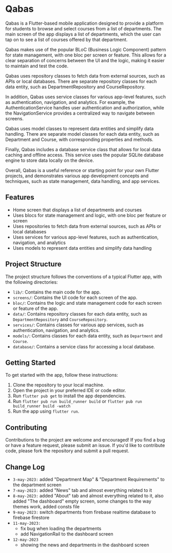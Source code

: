 

# Qabas

Qabas is a Flutter-based mobile application designed to provide a platform for students to browse and select courses from a list of departments. The main screen of the app displays a list of departments, which the user can tap on to see a list of courses offered by that department.

Qabas makes use of the popular BLoC (Business Logic Component) pattern for state management, with one bloc per screen or feature. This allows for a clear separation of concerns between the UI and the logic, making it easier to maintain and test the code.

Qabas uses repository classes to fetch data from external sources, such as APIs or local databases. There are separate repository classes for each data entity, such as DepartmentRepository and CourseRepository.

In addition, Qabas uses service classes for various app-level features, such as authentication, navigation, and analytics. For example, the AuthenticationService handles user authentication and authorization, while the NavigationService provides a centralized way to navigate between screens.

Qabas uses model classes to represent data entities and simplify data handling. There are separate model classes for each data entity, such as Department and Course, with corresponding properties and methods.

Finally, Qabas includes a database service class that allows for local data caching and offline access. This service uses the popular SQLite database engine to store data locally on the device.

Overall, Qabas is a useful reference or starting point for your own Flutter projects, and demonstrates various app development concepts and techniques, such as state management, data handling, and app services.

## Features

- Home screen that displays a list of departments and courses
- Uses blocs for state management and logic, with one bloc per feature or screen
- Uses repositories to fetch data from external sources, such as APIs or local databases
- Uses services for various app-level features, such as authentication, navigation, and analytics
- Uses models to represent data entities and simplify data handling

## Project Structure

The project structure follows the conventions of a typical Flutter app, with the following directories:

- `lib/`: Contains the main code for the app.
- `screens/`: Contains the UI code for each screen of the app.
- `bloc/`: Contains the logic and state management code for each screen or feature of the app.
- `data/`: Contains repository classes for each data entity, such as `DepartmentRepository` and `CourseRepository`.
- `services/`: Contains classes for various app services, such as authentication, navigation, and analytics.
- `models/`: Contains classes for each data entity, such as `Department` and `Course`.
- `database/`: Contains a service class for accessing a local database.

## Getting Started

To get started with the app, follow these instructions:

1. Clone the repository to your local machine.
2. Open the project in your preferred IDE or code editor.
3. Run `flutter pub get` to install the app dependencies.
4. Run `flutter pub run build_runner build` or `flutter pub run build_runner build -watch`
5. Run the app using `flutter run`.

## Contributing

Contributions to the project are welcome and encouraged! If you find a bug or have a feature request, please submit an issue. If you'd like to contribute code, please fork the repository and submit a pull request.

## Change Log
* `3-may-2023:` added "Department Map" & "Department Requirements" to the department screen
* `7-may-2023:` added "News" tab and almost everything related to it
* `8-may-2023:` added "About" tab and almost everything related to it, also added "The dashboard" empty screen, some changes to the way themes work, added consts file
* `9-may-2023:` switch departments from firebase realtime database to firebase firestore
* `11-may-2023:`
    - fix bug when loading the departments
    - add NavigationRail to the dashboard screen
* `12-may-2023`
    - showing the news and departments in the dashboard screen
 